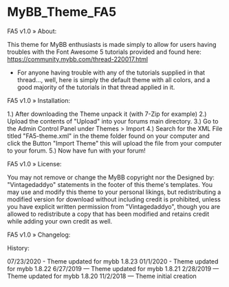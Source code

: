 # MyBB_Theme_FA5

FA5 v1.0
» About:


This theme for MyBB enthusiasts is made simply to allow for users having troubles with the Font Awesome 5 tutorials provided and found here: https://community.mybb.com/thread-220017.html


* For anyone having trouble with any of the tutorials supplied in that thread..., well, here is simply the default theme with all colors, and a good majority of the tutorials in that thread applied in it.

FA5 v1.0
» Installation:

1.) After downloading the Theme unpack it (with 7-Zip for example)
2.) Upload the contents of "Upload" into your forums main directory.
3.) Go to the Admin Control Panel under Themes > Import
4.) Search for the XML File titled "FA5-theme.xml" in the theme folder found on your computer and click the Button "Import Theme" this will upload the file from your computer to your forum.
5.) Now have fun with your forum!

FA5 v1.0
» License:


You may not remove or change the MyBB copyright nor the Designed by: "Vintagedaddyo" statements in the footer of this theme's templates. You may use and modify this theme to your personal likings, but redistributing a modified version for download without including credit is prohibited, unless you have explicit written permission from "Vintagedaddyo", though you are allowed to redistribute a copy that has been modified and retains credit while adding your own credit as well.


FA5 v1.0
» Changelog:

History:

07/23/2020 - Theme updated for mybb 1.8.23
01/1/2020 - Theme updated for mybb 1.8.22
6/27/2019 — Theme updated for mybb 1.8.21
2/28/2019 — Theme updated for mybb 1.8.20
11/2/2018 — Theme initial creation
